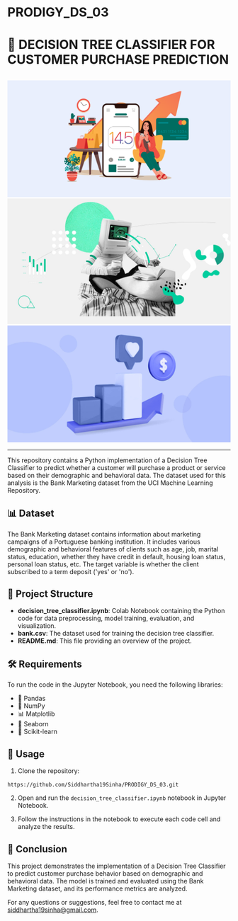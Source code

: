 # PRODIGY_DS_03
# 🌳 DECISION TREE CLASSIFIER FOR CUSTOMER PURCHASE PREDICTION

##
![Image 1](https://github.com/Siddhartha19Sinha/PRODIGY_DS_03/blob/main/Image1.png)
![Image 2](https://github.com/Siddhartha19Sinha/PRODIGY_DS_03/blob/main/Image2.jpg)
![Image 3](https://github.com/Siddhartha19Sinha/PRODIGY_DS_03/blob/main/Image3.jpg)

---
This repository contains a Python implementation of a Decision Tree Classifier to predict whether a customer will purchase a product or service based on their demographic and behavioral data. The dataset used for this analysis is the Bank Marketing dataset from the UCI Machine Learning Repository.

## 📊 Dataset

The Bank Marketing dataset contains information about marketing campaigns of a Portuguese banking institution. It includes various demographic and behavioral features of clients such as age, job, marital status, education, whether they have credit in default, housing loan status, personal loan status, etc. The target variable is whether the client subscribed to a term deposit ('yes' or 'no').

## 📂 Project Structure

- **decision_tree_classifier.ipynb**: Colab Notebook containing the Python code for data preprocessing, model training, evaluation, and visualization.
- **bank.csv**: The dataset used for training the decision tree classifier.
- **README.md**: This file providing an overview of the project.

## 🛠️ Requirements

To run the code in the Jupyter Notebook, you need the following libraries:

- 🐼 Pandas
- 🔢 NumPy
- 📊 Matplotlib
- 🌊 Seaborn
- 🧠 Scikit-learn

## 🚀 Usage

1. Clone the repository:

```
https://github.com/Siddhartha19Sinha/PRODIGY_DS_03.git
```
2. Open and run the `decision_tree_classifier.ipynb` notebook in Jupyter Notebook.

3. Follow the instructions in the notebook to execute each code cell and analyze the results.

## 🎉 Conclusion

This project demonstrates the implementation of a Decision Tree Classifier to predict customer purchase behavior based on demographic and behavioral data. The model is trained and evaluated using the Bank Marketing dataset, and its performance metrics are analyzed.

For any questions or suggestions, feel free to contact me at [siddhartha19sinha@gmail.com](mailto:siddhartha19sinha@gmail.com).

